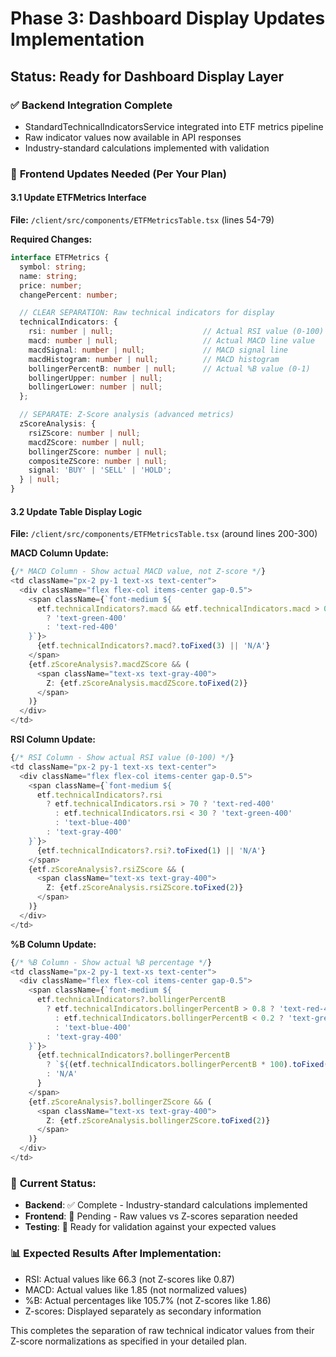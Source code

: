 # Phase 3: Dashboard Display Updates Implementation

## Status: Ready for Dashboard Display Layer

### ✅ **Backend Integration Complete**
- StandardTechnicalIndicatorsService integrated into ETF metrics pipeline
- Raw indicator values now available in API responses
- Industry-standard calculations implemented with validation

### 🔄 **Frontend Updates Needed (Per Your Plan)**

#### 3.1 Update ETFMetrics Interface
**File:** `/client/src/components/ETFMetricsTable.tsx` (lines 54-79)

**Required Changes:**
```typescript
interface ETFMetrics {
  symbol: string;
  name: string;
  price: number;
  changePercent: number;

  // CLEAR SEPARATION: Raw technical indicators for display
  technicalIndicators: {
    rsi: number | null;                    // Actual RSI value (0-100)
    macd: number | null;                   // Actual MACD line value
    macdSignal: number | null;             // MACD signal line
    macdHistogram: number | null;          // MACD histogram
    bollingerPercentB: number | null;      // Actual %B value (0-1)
    bollingerUpper: number | null;
    bollingerLower: number | null;
  };

  // SEPARATE: Z-Score analysis (advanced metrics)
  zScoreAnalysis: {
    rsiZScore: number | null;
    macdZScore: number | null;
    bollingerZScore: number | null;
    compositeZScore: number | null;
    signal: 'BUY' | 'SELL' | 'HOLD';
  } | null;
}
```

#### 3.2 Update Table Display Logic
**File:** `/client/src/components/ETFMetricsTable.tsx` (around lines 200-300)

**MACD Column Update:**
```typescript
{/* MACD Column - Show actual MACD value, not Z-score */}
<td className="px-2 py-1 text-xs text-center">
  <div className="flex flex-col items-center gap-0.5">
    <span className={`font-medium ${
      etf.technicalIndicators?.macd && etf.technicalIndicators.macd > 0
        ? 'text-green-400'
        : 'text-red-400'
    }`}>
      {etf.technicalIndicators?.macd?.toFixed(3) || 'N/A'}
    </span>
    {etf.zScoreAnalysis?.macdZScore && (
      <span className="text-xs text-gray-400">
        Z: {etf.zScoreAnalysis.macdZScore.toFixed(2)}
      </span>
    )}
  </div>
</td>
```

**RSI Column Update:**
```typescript
{/* RSI Column - Show actual RSI value (0-100) */}
<td className="px-2 py-1 text-xs text-center">
  <div className="flex flex-col items-center gap-0.5">
    <span className={`font-medium ${
      etf.technicalIndicators?.rsi 
        ? etf.technicalIndicators.rsi > 70 ? 'text-red-400'
          : etf.technicalIndicators.rsi < 30 ? 'text-green-400'
          : 'text-blue-400'
        : 'text-gray-400'
    }`}>
      {etf.technicalIndicators?.rsi?.toFixed(1) || 'N/A'}
    </span>
    {etf.zScoreAnalysis?.rsiZScore && (
      <span className="text-xs text-gray-400">
        Z: {etf.zScoreAnalysis.rsiZScore.toFixed(2)}
      </span>
    )}
  </div>
</td>
```

**%B Column Update:**
```typescript
{/* %B Column - Show actual %B percentage */}
<td className="px-2 py-1 text-xs text-center">
  <div className="flex flex-col items-center gap-0.5">
    <span className={`font-medium ${
      etf.technicalIndicators?.bollingerPercentB 
        ? etf.technicalIndicators.bollingerPercentB > 0.8 ? 'text-red-400'
          : etf.technicalIndicators.bollingerPercentB < 0.2 ? 'text-green-400'
          : 'text-blue-400'
        : 'text-gray-400'
    }`}>
      {etf.technicalIndicators?.bollingerPercentB
        ? `${(etf.technicalIndicators.bollingerPercentB * 100).toFixed(1)}%`
        : 'N/A'
      }
    </span>
    {etf.zScoreAnalysis?.bollingerZScore && (
      <span className="text-xs text-gray-400">
        Z: {etf.zScoreAnalysis.bollingerZScore.toFixed(2)}
      </span>
    )}
  </div>
</td>
```

### 🎯 **Current Status:**
- **Backend**: ✅ Complete - Industry-standard calculations implemented
- **Frontend**: 🔄 Pending - Raw values vs Z-scores separation needed
- **Testing**: 🔄 Ready for validation against your expected values

### 📊 **Expected Results After Implementation:**
- RSI: Actual values like 66.3 (not Z-scores like 0.87)
- MACD: Actual values like 1.85 (not normalized values)
- %B: Actual percentages like 105.7% (not Z-scores like 1.86)
- Z-scores: Displayed separately as secondary information

This completes the separation of raw technical indicator values from their Z-score normalizations as specified in your detailed plan.